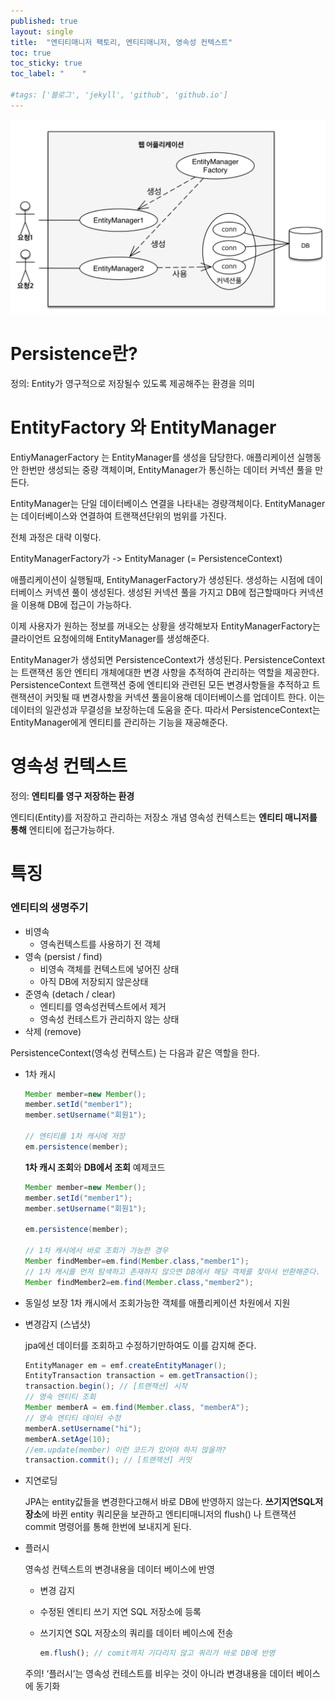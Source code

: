 ```yaml
---
published: true
layout: single
title:  "엔티티매니저 팩토리, 엔티티매니저, 영속성 컨텍스트"
toc: true
toc_sticky: true
toc_label: "    "

#tags: ['블로그', 'jekyll', 'github', 'github.io']
---
```


![영속성](/assets/images/영속성.png) 

# Persistence란?
 정의: Entity가 영구적으로 저장될수 있도록 제공해주는 환경을 의미

# EntityFactory 와 EntityManager

EntiyManagerFactory 는 EntityManager를 생성을 담당한다. 애플리케이션 실행동안 한번만 생성되는 중량 객체이며, EntityManager가 통신하는 데이터 커넥션 풀을 만든다.

EntityManager는 단일 데이터베이스 연결을 나타내는 경량객체이다. EntityManager는 데이터베이스와 연결하여 트랜잭션단위의 범위를 가진다.

전체 과정은 대략 이렇다.

EntityManagerFactory가 -> EntityManager (= PersistenceContext)

애플리케이션이 실행될때, EntityManagerFactory가 생성된다. 생성하는 시점에 데이터베이스 커넥션 풀이 생성된다. 생성된 커넥션 풀을 가지고 DB에 접근할때마다 커넥션을 이용해 DB에 접근이 가능하다. 

이제 사용자가 원하는 정보를 꺼내오는 상황을 생각해보자 EntityManagerFactory는 클라이언트 요청에의해 EntityManager를 생성해준다.

 EntityManager가 생성되면 PersistenceContext가 생성된다.
 PersistenceContext는 트랜잭션 동안 엔티티 개체에대한 변경 사항을 추적하여 관리하는 역할을 제공한다. PersistenceContext 트랜잭션 중에 엔티티와 관련된 모든 변경사항들을 추적하고 트랜잭션이 커밋될 때 변경사항을 커넥션 풀을이용해 데이터베이스를 업데이트 한다.
 이는 데이터의 일관성과 무결성을 보장하는데 도움을 준다.
 따라서 PersistenceContext는 EntityManager에게 엔티티를 관리하는 기능을 재공해준다.




# 영속성 컨텍스트
정의: <b>엔티티를 영구 저장하는 환경</b>

엔티티(Entity)를 저장하고 관리하는 저장소 개념 영속성 컨텍스트는 <b>엔티티 매니저를 통해</b> 엔티티에 접근가능하다.

# 특징
### 엔티티의 생명주기

- 비영속 
    - 영속컨텍스트를 사용하기 전 객체
- 영속 (persist / find)
    - 비영속 객체를 컨텍스트에 넣어진 상태
    - 아직 DB에 저장되지 않은상태
- 준영속 (detach / clear)
    - 엔티티를 영속성컨텍스트에서 제거
    - 영속성 컨테스트가 관리하지 않는 상태
- 삭제 (remove)

PersistenceContext(영속성 컨텍스트) 는 다음과 같은 역할을 한다.

- 1차 캐시
    ``` java
    Member member=new Member();
    member.setId("member1");
    member.setUsername("회원1");

    // 엔티티를 1차 캐시에 저장
    em.persistence(member);
    ```
    <b>1차 캐시 조회</b>와 <b>DB에서 조회</b> 예제코드
    ``` java
    Member member=new Member();
    member.setId("member1");
    member.setUsername("회원1");

    em.persistence(member);

    // 1차 캐시에서 바로 조회가 가능한 경우
    Member findMember=em.find(Member.class,"member1");
    // 1차 캐시를 먼저 탐색하고 존재하지 않으면 DB에서 해당 객체를 찾아서 반환해준다.
    Member findMember2=em.find(Member.class,"member2");
    ```
- 동일성 보장
    1차 캐시에서 조회가능한 객체를 애플리케이션 차원에서 지원
- 변경감지 (스냅샷)
    
    jpa에선 데이터를 조회하고 수정하기만하여도 이를 감지해 준다.
    ``` java
    EntityManager em = emf.createEntityManager();
    EntityTransaction transaction = em.getTransaction();
    transaction.begin(); // [트랜잭션] 시작
    // 영속 엔티티 조회
    Member memberA = em.find(Member.class, "memberA");
    // 영속 엔티티 데이터 수정
    memberA.setUsername("hi");
    memberA.setAge(10);
    //em.update(member) 이런 코드가 있어야 하지 않을까?
    transaction.commit(); // [트랜잭션] 커밋
    ```
- 지연로딩
    
    JPA는 entity값들을 변경한다고해서 바로 DB에 반영하지 않는다. <b>쓰기지연SQL저장소</b>에 바뀐 entity 쿼리문을 보관하고 엔티티매니저의 flush() 나 트랜잭션 commit 명령어를 통해 한번에 보내지게 된다.

-  플러시

    영속성 컨텍스트의 변경내용을 데이터 베이스에 반영

    - 변경 감지
    - 수정된 엔티티 쓰기 지연 SQL 저장소에 등록
    - 쓰기지연 SQL 저장소의 쿼리를 데이터 베이스에 전송

        ```jsx
        em.flush(); // comit까지 기다리지 않고 쿼리가 바로 DB에 반영 
        ```

    주의! ‘플러시’는 영속성 컨테스트를 비우는 것이 아니라 변경내용을 데이터 베이스에 동기화



<!-- 
# 궁금증
### Q. 영속성 컨텍스트가 왜 필요한가?
영속성 컨텍스트는 엔티티를 영구저장하기위한 환경을 제공 영속성 컨텍스트가 없다면 직접 DB에 접근해서 변경을 해야하는데 이는 성능상 불필요한 문제가 발생할 수 있다.
### Q. JPA 성능문제

### Q. connection pool

### Q. 영속성 컨텍스트



### Q. EntityManagerFactory -->